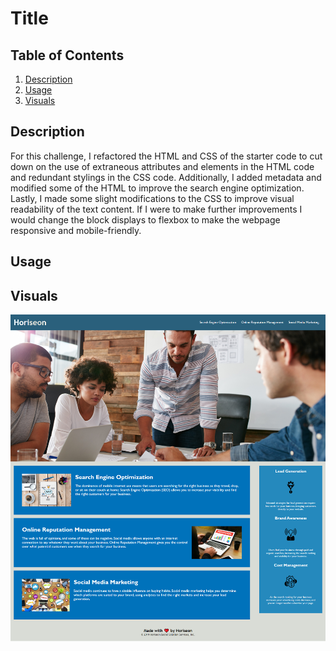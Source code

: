 # Title

## Table of Contents
1. [Description](#description)
2. [Usage](#usage)
3. [Visuals](#visuals)

## Description
For this challenge, I refactored the HTML and CSS of the starter code to cut down on the use of extraneous attributes and elements in the HTML code and redundant stylings in the CSS code. Additionally, I added metadata and modified some of the HTML to improve the search engine optimization. Lastly, I made some slight modifications to the CSS to improve visual readability of the text content. If I were to make further improvements I would change the block displays to flexbox to make the webpage responsive and mobile-friendly.

## Usage


## Visuals
![Horiseon Search Engine Optimization](Horiseon-Search-Engine-Optimization.png)
